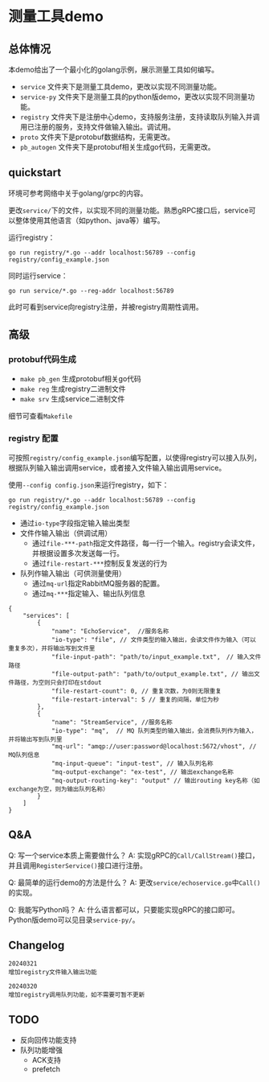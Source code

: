 # 测量工具demo

## 总体情况

本demo给出了一个最小化的golang示例，展示测量工具如何编写。

* `service` 文件夹下是测量工具demo，更改以实现不同测量功能。
* `service-py` 文件夹下是测量工具的python版demo，更改以实现不同测量功能。
* `registry` 文件夹下是注册中心demo，支持服务注册，支持读取队列输入并调用已注册的服务，支持文件做输入输出。调试用。
* `proto` 文件夹下是protobuf数据结构，无需更改。
* `pb_autogen` 文件夹下是protobuf相关生成go代码，无需更改。

## quickstart
环境可参考网络中关于golang/grpc的内容。

更改`service/`下的文件，以实现不同的测量功能。熟悉gRPC接口后，service可以整体使用其他语言（如python、java等）编写。

运行registry：
```shell
go run registry/*.go --addr localhost:56789 --config registry/config_example.json
```

同时运行service：
```shell
go run service/*.go --reg-addr localhost:56789
```

此时可看到service向registry注册，并被registry周期性调用。

## 高级

### protobuf代码生成

* `make pb_gen` 生成protobuf相关go代码
* `make reg` 生成registry二进制文件
* `make srv` 生成service二进制文件

细节可查看`Makefile`

### registry 配置
可按照`registry/config_example.json`编写配置，以使得registry可以接入队列，根据队列输入输出调用service，或者接入文件输入输出调用service。

使用`--config config.json`来运行registry，如下：
```shell
go run registry/*.go --addr localhost:56789 --config registry/config_example.json
```

* 通过`io-type`字段指定输入输出类型
* 文件作输入输出（供调试用）
  - 通过`file-***-path`指定文件路径，每一行一个输入。registry会读文件，并根据设置多次发送每一行。
  - 通过`file-restart-***`控制反复发送的行为
* 队列作输入输出（可供测量使用）
  - 通过`mq-url`指定RabbitMQ服务器的配置。
  - 通过`mq-***`指定输入、输出队列信息

```jsonc
{
    "services": [
        {
            "name": "EchoService",  //服务名称
            "io-type": "file", // 文件类型的输入输出，会读文件作为输入（可以重复多次），并将输出写到文件里
            "file-input-path": "path/to/input_example.txt",　// 输入文件路径
            "file-output-path": "path/to/output_example.txt", // 输出文件路径，为空则只会打印在stdout
            "file-restart-count": 0, // 重复次数，为0则无限重复
            "file-restart-interval": 5 // 重复的间隔，单位为秒
        },
        {
            "name": "StreamService", //服务名称
            "io-type": "mq",  // MQ 队列类型的输入输出，会消费队列作为输入，并将输出写到队列里
            "mq-url": "amqp://user:password@localhost:5672/vhost", // MQ队列信息
            "mq-input-queue": "input-test", // 输入队列名称
            "mq-output-exchange": "ex-test", // 输出exchange名称
            "mq-output-routing-key": "output" // 输出routing key名称（如exchange为空，则为输出队列名称）
        }
    ]
}

```

## Q&A

Q: 写一个service本质上需要做什么？
A: 实现gRPC的`Call/CallStream()`接口，并且调用`RegisterService()`接口进行注册。

Q: 最简单的运行demo的方法是什么？
A: 更改`service/echoservice.go`中`Call()`的实现。

Q: 我能写Python吗？
A: 什么语言都可以，只要能实现gRPC的接口即可。Python版demo可以见目录`service-py/`。

## Changelog
```
20240321
增加registry文件输入输出功能

20240320
增加registry调用队列功能，如不需要可暂不更新
```

## TODO
* 反向回传功能支持
* 队列功能增强
  - ACK支持
  - prefetch
